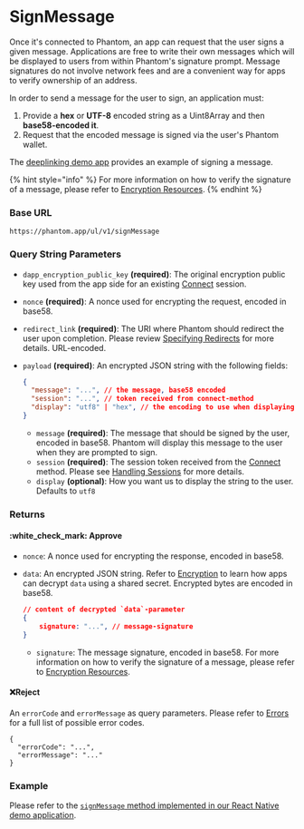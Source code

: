 # SignMessage

Once it's connected to Phantom, an app can request that the user signs a given message. Applications are free to write their own messages which will be displayed to users from within Phantom's signature prompt. Message signatures do not involve network fees and are a convenient way for apps to verify ownership of an address.

In order to send a message for the user to sign, an application must:&#x20;

1. Provide a **hex** or **UTF-8** encoded string as a Uint8Array and then **base58-encoded it**.
2. Request that the encoded message is signed via the user's Phantom wallet.

The [deeplinking demo app](../../resources/sandbox.md#deeplinking-demo-app) provides an example of signing a message.

{% hint style="info" %}
For more information on how to verify the signature of a message, please refer to [Encryption Resources](../encryption.md#encryption-resources).
{% endhint %}

### Base URL

```
https://phantom.app/ul/v1/signMessage
```

### Query String Parameters

* `dapp_encryption_public_key` **(required)**: The original encryption public key used from the app side for an existing [Connect](connect.md) session.
* `nonce` **(required)**: A nonce used for encrypting the request, encoded in base58.
* `redirect_link` **(required)**: The URI where Phantom should redirect the user upon completion. Please review [Specifying Redirects](../specifying-redirects.md) for more details. URL-encoded.
*   `payload` **(required)**: An encrypted JSON string with the following fields:

    ```json
    {
      "message": "...", // the message, base58 encoded
      "session": "...", // token received from connect-method
      "display": "utf8" | "hex", // the encoding to use when displaying the message 
    }
    ```

    * `message` **(required)**: The message that should be signed by the user, encoded in base58. Phantom will display this message to the user when they are prompted to sign.
    * `session` **(required)**: The session token received from the [Connect](connect.md) method. Please see [Handling Sessions](../handling-sessions.md) for more details.
    * `display` **(optional)**: How you want us to display the string to the user. Defaults to `utf8`

### Returns

#### :white\_check\_mark: Approve

* `nonce`: A nonce used for encrypting the response, encoded in base58.
*   `data`: An encrypted JSON string. Refer to [Encryption](../encryption.md) to learn how apps can decrypt `data` using a shared secret. Encrypted bytes are encoded in base58.

    ```json
    // content of decrypted `data`-parameter
    {
        signature: "...", // message-signature
    }
    ```

    * `signature`: The message signature, encoded in base58. For more information on how to verify the signature of a message, please refer to [Encryption Resources](../encryption.md#encryption-resources).

#### :x:Reject

An `errorCode` and `errorMessage` as query parameters. Please refer to [Errors](../../getting-started-with-solana/errors.md) for a full list of possible error codes.

```
{
  "errorCode": "...",
  "errorMessage": "..."
}
```

### Example

Please refer to the [`signMessage` method implemented in our React Native demo application](https://github.com/phantom-labs/deep-link-demo-app/blob/20f19f2154e98699f0d5a6b28bc4bb3d5acbcefd/App.tsx#L290).
